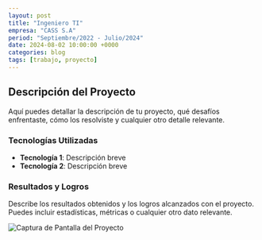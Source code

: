 ```yaml
---
layout: post
title: "Ingeniero TI"
empresa: "CASS S.A"
period: "Septiembre/2022 - Julio/2024"
date: 2024-08-02 10:00:00 +0000
categories: blog
tags: [trabajo, proyecto]
---
```


## Descripción del Proyecto

Aquí puedes detallar la descripción de tu proyecto, qué desafíos enfrentaste, cómo los resolviste y cualquier otro detalle relevante.

### Tecnologías Utilizadas

- **Tecnología 1**: Descripción breve
- **Tecnología 2**: Descripción breve

### Resultados y Logros

Describe los resultados obtenidos y los logros alcanzados con el proyecto. Puedes incluir estadísticas, métricas o cualquier otro dato relevante.

![Captura de Pantalla del Proyecto](ruta/a/la/imagen.png)

